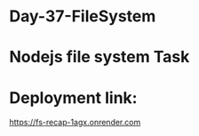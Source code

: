# Day-37-FileSystem

# Nodejs file system Task

# Deployment link:
https://fs-recap-1agx.onrender.com
